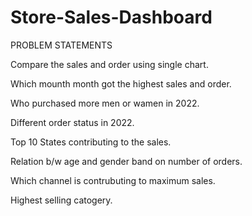 # Store-Sales-Dashboard
PROBLEM STATEMENTS

Compare the sales and order using single chart.

Which mounth month got the highest sales and order.

Who purchased more men or wamen in 2022.

Different order status in 2022.

Top 10 States contributing to the sales.

Relation b/w age and gender band on number of orders.

Which channel is contrubuting to maximum sales.

Highest selling catogery.
